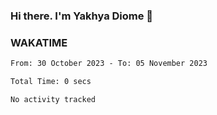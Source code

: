 ### Hi there. I'm Yakhya Diome 👋

### WAKATIME
<!--START_SECTION:waka-->

```txt
From: 30 October 2023 - To: 05 November 2023

Total Time: 0 secs

No activity tracked
```

<!--END_SECTION:waka-->
